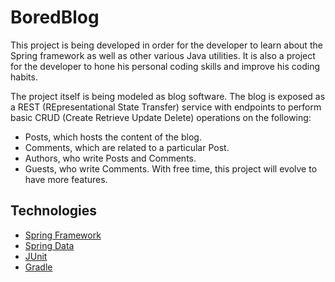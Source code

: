 # BoredBlog
This project is being developed in order for the developer to learn about the
Spring framework as well as other various Java utilities. It is also a project
for the developer to hone his personal coding skills and improve his coding
habits.

The project itself is being modeled as blog software. The blog is exposed as a
REST (REpresentational State Transfer) service with endpoints to perform basic 
CRUD (Create Retrieve Update Delete) operations on the following:
 * Posts, which hosts the content of the blog.
 * Comments, which are related to a particular Post.
 * Authors, who write Posts and Comments.
 * Guests, who write Comments.
With free time, this project will evolve to have more features.

## Technologies
 * [Spring Framework](http://projects.spring.io/spring-framework/)
 * [Spring Data](http://projects.spring.io/spring-data/)
 * [JUnit](http://junit.org/)
 * [Gradle](https://gradle.org/)